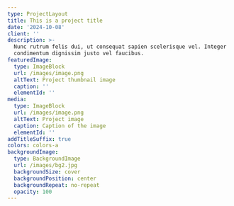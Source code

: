 ```yaml
---
type: ProjectLayout
title: This is a project title
date: '2024-10-08'
client: ''
description: >-
  Nunc rutrum felis dui, ut consequat sapien scelerisque vel. Integer
  condimentum dignissim justo vel faucibus.
featuredImage:
  type: ImageBlock
  url: /images/image.png
  altText: Project thumbnail image
  caption: ''
  elementId: ''
media:
  type: ImageBlock
  url: /images/image.png
  altText: Project image
  caption: Caption of the image
  elementId: ''
addTitleSuffix: true
colors: colors-a
backgroundImage:
  type: BackgroundImage
  url: /images/bg2.jpg
  backgroundSize: cover
  backgroundPosition: center
  backgroundRepeat: no-repeat
  opacity: 100
---
```

